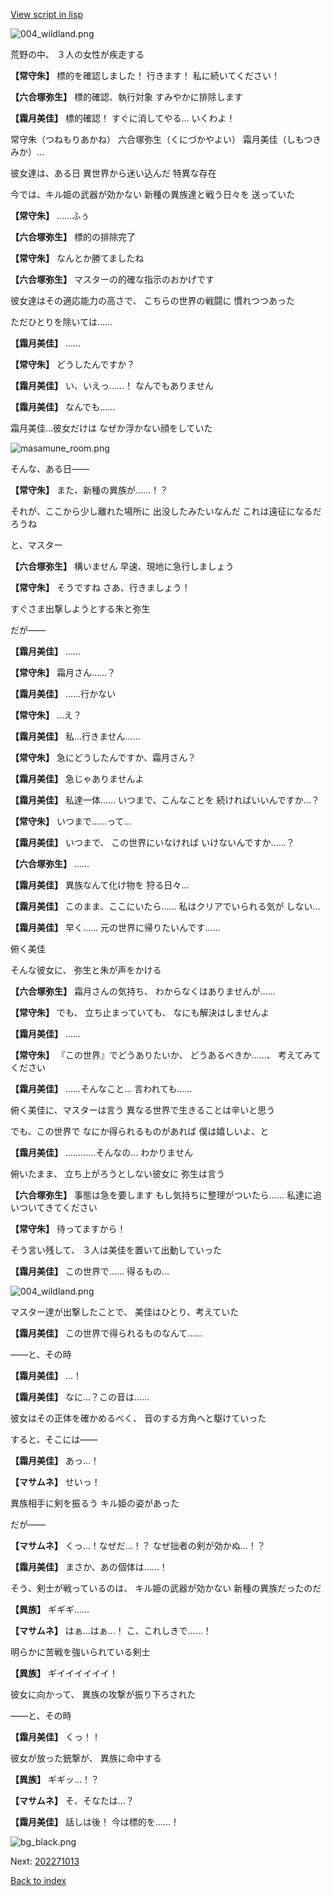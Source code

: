 [View script in lisp](../scripts/202271011.txt)

![004_wildland.png](../images/backgrounds/004_wildland.png)

荒野の中、
３人の女性が疾走する

**【常守朱】**
標的を確認しました！
行きます！
私に続いてください！

**【六合塚弥生】**
標的確認、執行対象
すみやかに排除します

**【霜月美佳】**
標的確認！
すぐに消してやる…
いくわよ！

常守朱（つねもりあかね）
六合塚弥生（くにづかやよい）
霜月美佳（しもつきみか）…

彼女達は、ある日
異世界から迷い込んだ
特異な存在

今では、キル姫の武器が効かない
新種の異族達と戦う日々を
送っていた

**【常守朱】**
……ふぅ

**【六合塚弥生】**
標的の排除完了

**【常守朱】**
なんとか勝てましたね

**【六合塚弥生】**
マスターの的確な指示のおかげです

彼女達はその適応能力の高さで、
こちらの世界の戦闘に
慣れつつあった

ただひとりを除いては……

**【霜月美佳】**
……

**【常守朱】**
どうしたんですか？

**【霜月美佳】**
い、いえっ……！
なんでもありません

**【霜月美佳】**
なんでも……

霜月美佳…彼女だけは
なぜか浮かない顔をしていた

![masamune_room.png](../images/backgrounds/masamune_room.png)

そんな、ある日――

**【常守朱】**
また、新種の異族が……！？

それが、ここから少し離れた場所に
出没したみたいなんだ
これは遠征になるだろうね

と、マスター

**【六合塚弥生】**
構いません
早速、現地に急行しましょう

**【常守朱】**
そうですね
さあ、行きましょう！

すぐさま出撃しようとする朱と弥生

だが――

**【霜月美佳】**
……

**【常守朱】**
霜月さん……？

**【霜月美佳】**
……行かない

**【常守朱】**
…え？

**【霜月美佳】**
私…行きません……

**【常守朱】**
急にどうしたんですか、霜月さん？

**【霜月美佳】**
急じゃありませんよ

**【霜月美佳】**
私達一体……
いつまで、こんなことを
続ければいいんですか…？

**【常守朱】**
いつまで……って…

**【霜月美佳】**
いつまで、
この世界にいなければ
いけないんですか……？　

**【六合塚弥生】**
……

**【霜月美佳】**
異族なんて化け物を
狩る日々…

**【霜月美佳】**
このまま、ここにいたら……
私はクリアでいられる気が
しない…

**【霜月美佳】**
早く……
元の世界に帰りたいんです……

俯く美佳

そんな彼女に、
弥生と朱が声をかける

**【六合塚弥生】**
霜月さんの気持ち、
わからなくはありませんが……

**【常守朱】**
でも、
立ち止まっていても、
なにも解決はしませんよ

**【霜月美佳】**
……

**【常守朱】**
『この世界』でどうありたいか、
どうあるべきか……、
考えてみてください

**【霜月美佳】**
……そんなこと…
言われても……

俯く美佳に、マスターは言う
異なる世界で生きることは辛いと思う

でも、この世界で
なにか得られるものがあれば
僕は嬉しいよ、と

**【霜月美佳】**
…………そんなの…
わかりません

俯いたまま、
立ち上がろうとしない彼女に
弥生は言う

**【六合塚弥生】**
事態は急を要します
もし気持ちに整理がついたら……
私達に追いついてきてください

**【常守朱】**
待ってますから！

そう言い残して、
３人は美佳を置いて出動していった

**【霜月美佳】**
この世界で……
得るもの…

![004_wildland.png](../images/backgrounds/004_wildland.png)

マスター達が出撃したことで、
美佳はひとり、考えていた

**【霜月美佳】**
この世界で得られるものなんて……

――と、その時

**【霜月美佳】**
…！

**【霜月美佳】**
なに…？この音は……

彼女はその正体を確かめるべく、
音のする方角へと駆けていった

すると、そこには――

**【霜月美佳】**
あっ…！

**【マサムネ】**
せいっ！

異族相手に剣を振るう
キル姫の姿があった

だが――

**【マサムネ】**
くっ…！なぜだ…！？
なぜ拙者の剣が効かぬ…！？

**【霜月美佳】**
まさか、あの個体は……！

そう、剣士が戦っているのは、
キル姫の武器が効かない
新種の異族だったのだ

**【異族】**
ギギギ……

**【マサムネ】**
はぁ…はぁ…！
こ、これしきで……！

明らかに苦戦を強いられている剣士

**【異族】**
ギイイイイイイ！

彼女に向かって、
異族の攻撃が振り下ろされた

――と、その時

**【霜月美佳】**
くっ！！

彼女が放った銃撃が、
異族に命中する

**【異族】**
ギギッ…！？

**【マサムネ】**
そ、そなたは…？

**【霜月美佳】**
話しは後！
今は標的を……！

![bg_black.png](../images/backgrounds/bg_black.png)


Next: [202271013](202271013.md)

[Back to index](index.md)
